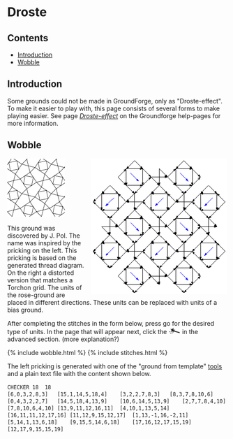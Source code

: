 # Droste

## Contents
* [Introduction](#introduction)
* [Wobble](#wobble)

## Introduction
Some grounds could not be made in GroundForge, only as "Droste-effect". To make it easier to play with, this page consists of several forms to make playing easier. See page [_Droste-effect_][pg-droste] on the Groundforge help-pages for more information.

[pg-droste]: https://d-bl.github.io/GroundForge/help/Droste-effect


## Wobble

<img src="../images/wobble.png" style="float: right; margin-left:1em"/>

![](../images/wobble2.png)

This ground was discovered by J. Pol. 
The name was inspired by the pricking on the left.
This pricking is based on the generated thread diagram.
On the right a distorted version that matches a Torchon grid. 
The units of the rose-ground are placed in different directions.
These units can be replaced with units of a bias ground.

After completing the stitches in the form below,
press <span class="elem">go</span> for the desired type of units.
In the page that will appear next, click the ![](../images/wand.png) in the advanced section.
(more explanation?)

{% include wobble.html %}
{% include stitches.html %}

The left pricking is generated with one of the 
"ground from template" [tools](https://d-bl.github.io/inkscape-bobbinlace/Ground-from-Template)
and a plain text file with the content shown below.

```
CHECKER	18	18
[6,0,3,2,8,3]	[15,1,14,5,18,4]	[3,2,2,7,8,3]	[8,3,7,8,10,6]	[0,4,3,2,2,7]	[14,5,18,4,13,9]	[10,6,14,5,13,9]	[2,7,7,8,4,10]	[7,8,10,6,4,10]	[13,9,11,12,16,11]	[4,10,1,13,5,14]	[16,11,11,12,17,16]	[11,12,9,15,12,17]	[1,13,-1,16,-2,11]	[5,14,1,13,6,18]	[9,15,5,14,6,18]	[17,16,12,17,15,19]	[12,17,9,15,15,19]
```
